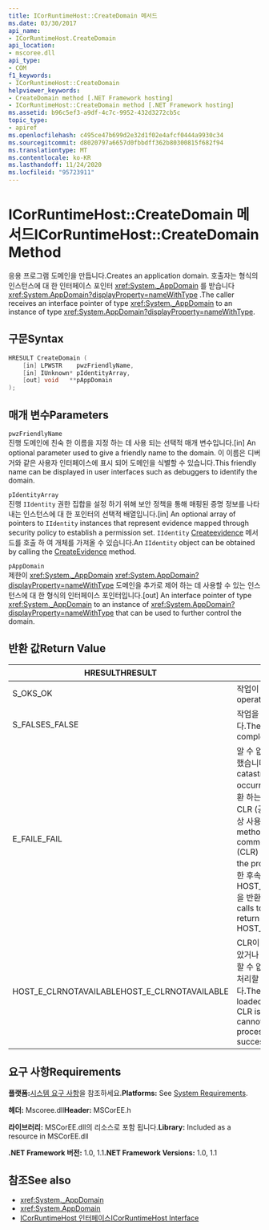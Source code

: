 ```yaml
---
title: ICorRuntimeHost::CreateDomain 메서드
ms.date: 03/30/2017
api_name:
- ICorRuntimeHost.CreateDomain
api_location:
- mscoree.dll
api_type:
- COM
f1_keywords:
- ICorRuntimeHost::CreateDomain
helpviewer_keywords:
- CreateDomain method [.NET Framework hosting]
- ICorRuntimeHost::CreateDomain method [.NET Framework hosting]
ms.assetid: b96c5ef3-a9df-4c7c-9952-432d3272cb5c
topic_type:
- apiref
ms.openlocfilehash: c495ce47b699d2e32d1f02e4afcf0444a9930c34
ms.sourcegitcommit: d8020797a6657d0fbbdff362b80300815f682f94
ms.translationtype: MT
ms.contentlocale: ko-KR
ms.lasthandoff: 11/24/2020
ms.locfileid: "95723911"
---
```

# <a name="icorruntimehostcreatedomain-method"></a><span data-ttu-id="2edcb-102">ICorRuntimeHost::CreateDomain 메서드</span><span class="sxs-lookup"><span data-stu-id="2edcb-102">ICorRuntimeHost::CreateDomain Method</span></span>

<span data-ttu-id="2edcb-103">응용 프로그램 도메인을 만듭니다.</span><span class="sxs-lookup"><span data-stu-id="2edcb-103">Creates an application domain.</span></span> <span data-ttu-id="2edcb-104">호출자는 형식의 인스턴스에 대 한 인터페이스 포인터 <xref:System._AppDomain> 를 받습니다 <xref:System.AppDomain?displayProperty=nameWithType> .</span><span class="sxs-lookup"><span data-stu-id="2edcb-104">The caller receives an interface pointer of type <xref:System._AppDomain> to an instance of type <xref:System.AppDomain?displayProperty=nameWithType>.</span></span>  
  
## <a name="syntax"></a><span data-ttu-id="2edcb-105">구문</span><span class="sxs-lookup"><span data-stu-id="2edcb-105">Syntax</span></span>  
  
```cpp  
HRESULT CreateDomain (  
    [in] LPWSTR    pwzFriendlyName,  
    [in] IUnknown* pIdentityArray,  
    [out] void   **pAppDomain  
);  
```  
  
## <a name="parameters"></a><span data-ttu-id="2edcb-106">매개 변수</span><span class="sxs-lookup"><span data-stu-id="2edcb-106">Parameters</span></span>  

 `pwzFriendlyName`  
 <span data-ttu-id="2edcb-107">진행 도메인에 친숙 한 이름을 지정 하는 데 사용 되는 선택적 매개 변수입니다.</span><span class="sxs-lookup"><span data-stu-id="2edcb-107">[in] An optional parameter used to give a friendly name to the domain.</span></span> <span data-ttu-id="2edcb-108">이 이름은 디버거와 같은 사용자 인터페이스에 표시 되어 도메인을 식별할 수 있습니다.</span><span class="sxs-lookup"><span data-stu-id="2edcb-108">This friendly name can be displayed in user interfaces such as debuggers to identify the domain.</span></span>  
  
 `pIdentityArray`  
 <span data-ttu-id="2edcb-109">진행 `IIdentity` 권한 집합을 설정 하기 위해 보안 정책을 통해 매핑된 증명 정보를 나타내는 인스턴스에 대 한 포인터의 선택적 배열입니다.</span><span class="sxs-lookup"><span data-stu-id="2edcb-109">[in] An optional array of pointers to `IIdentity` instances that represent evidence mapped through security policy to establish a  permission set.</span></span> <span data-ttu-id="2edcb-110">`IIdentity` [Createevidence](icorruntimehost-createevidence-method.md) 메서드를 호출 하 여 개체를 가져올 수 있습니다.</span><span class="sxs-lookup"><span data-stu-id="2edcb-110">An `IIdentity` object can be obtained by calling the [CreateEvidence](icorruntimehost-createevidence-method.md) method.</span></span>  
  
 `pAppDomain`  
 <span data-ttu-id="2edcb-111">제한이 <xref:System._AppDomain> <xref:System.AppDomain?displayProperty=nameWithType> 도메인을 추가로 제어 하는 데 사용할 수 있는 인스턴스에 대 한 형식의 인터페이스 포인터입니다.</span><span class="sxs-lookup"><span data-stu-id="2edcb-111">[out] An interface pointer of type <xref:System._AppDomain> to an instance of <xref:System.AppDomain?displayProperty=nameWithType> that can be used to further control the domain.</span></span>  
  
## <a name="return-value"></a><span data-ttu-id="2edcb-112">반환 값</span><span class="sxs-lookup"><span data-stu-id="2edcb-112">Return Value</span></span>  
  
|<span data-ttu-id="2edcb-113">HRESULT</span><span class="sxs-lookup"><span data-stu-id="2edcb-113">HRESULT</span></span>|<span data-ttu-id="2edcb-114">설명</span><span class="sxs-lookup"><span data-stu-id="2edcb-114">Description</span></span>|  
|-------------|-----------------|  
|<span data-ttu-id="2edcb-115">S_OK</span><span class="sxs-lookup"><span data-stu-id="2edcb-115">S_OK</span></span>|<span data-ttu-id="2edcb-116">작업이 완료되었습니다.</span><span class="sxs-lookup"><span data-stu-id="2edcb-116">The operation was successful.</span></span>|  
|<span data-ttu-id="2edcb-117">S_FALSE</span><span class="sxs-lookup"><span data-stu-id="2edcb-117">S_FALSE</span></span>|<span data-ttu-id="2edcb-118">작업을 완료 하지 못했습니다.</span><span class="sxs-lookup"><span data-stu-id="2edcb-118">The operation failed to complete.</span></span>|  
|<span data-ttu-id="2edcb-119">E_FAIL</span><span class="sxs-lookup"><span data-stu-id="2edcb-119">E_FAIL</span></span>|<span data-ttu-id="2edcb-120">알 수 없는 치명적인 오류가 발생 했습니다.</span><span class="sxs-lookup"><span data-stu-id="2edcb-120">An unknown, catastrophic failure occurred.</span></span> <span data-ttu-id="2edcb-121">메서드가 E_FAIL 반환 하는 경우 해당 프로세스에서 CLR (공용 언어 런타임)을 더 이상 사용할 수 없습니다.</span><span class="sxs-lookup"><span data-stu-id="2edcb-121">If a method returns E_FAIL, the common language runtime (CLR) is no longer usable in the process.</span></span> <span data-ttu-id="2edcb-122">호스팅 Api에 대 한 후속 호출은 HOST_E_CLRNOTAVAILABLE을 반환 합니다.</span><span class="sxs-lookup"><span data-stu-id="2edcb-122">Subsequent calls to any hosting APIs return HOST_E_CLRNOTAVAILABLE.</span></span>|  
|<span data-ttu-id="2edcb-123">HOST_E_CLRNOTAVAILABLE</span><span class="sxs-lookup"><span data-stu-id="2edcb-123">HOST_E_CLRNOTAVAILABLE</span></span>|<span data-ttu-id="2edcb-124">CLR이 프로세스에 로드 되지 않았거나 CLR이 관리 코드를 실행할 수 없거나 호출을 성공적으로 처리할 수 없는 상태에 있습니다.</span><span class="sxs-lookup"><span data-stu-id="2edcb-124">The CLR has not been loaded into a process, or the CLR is in a state in which it cannot run managed code or process the call successfully.</span></span>|  
  
## <a name="requirements"></a><span data-ttu-id="2edcb-125">요구 사항</span><span class="sxs-lookup"><span data-stu-id="2edcb-125">Requirements</span></span>  

 <span data-ttu-id="2edcb-126">**플랫폼:**[시스템 요구 사항](../../get-started/system-requirements.md)을 참조하세요.</span><span class="sxs-lookup"><span data-stu-id="2edcb-126">**Platforms:** See [System Requirements](../../get-started/system-requirements.md).</span></span>  
  
 <span data-ttu-id="2edcb-127">**헤더:** Mscoree.dll</span><span class="sxs-lookup"><span data-stu-id="2edcb-127">**Header:** MSCorEE.h</span></span>  
  
 <span data-ttu-id="2edcb-128">**라이브러리:** MSCorEE.dll의 리소스로 포함 됩니다.</span><span class="sxs-lookup"><span data-stu-id="2edcb-128">**Library:** Included as a resource in MSCorEE.dll</span></span>  
  
 <span data-ttu-id="2edcb-129">**.NET Framework 버전:** 1.0, 1.1</span><span class="sxs-lookup"><span data-stu-id="2edcb-129">**.NET Framework Versions:** 1.0, 1.1</span></span>  
  
## <a name="see-also"></a><span data-ttu-id="2edcb-130">참조</span><span class="sxs-lookup"><span data-stu-id="2edcb-130">See also</span></span>

- <xref:System._AppDomain>
- <xref:System.AppDomain>
- [<span data-ttu-id="2edcb-131">ICorRuntimeHost 인터페이스</span><span class="sxs-lookup"><span data-stu-id="2edcb-131">ICorRuntimeHost Interface</span></span>](icorruntimehost-interface.md)
